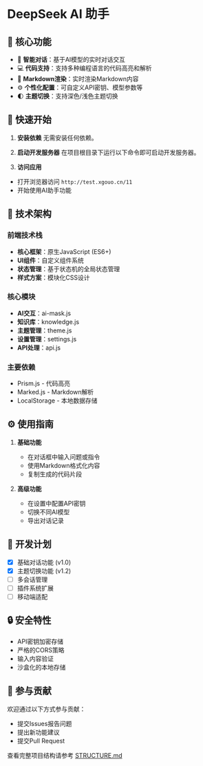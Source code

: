 # DeepSeek AI 助手

## 🌟 核心功能

- 💬 **智能对话**：基于AI模型的实时对话交互
- 💻 **代码支持**：支持多种编程语言的代码高亮和解析
- 📝 **Markdown渲染**：实时渲染Markdown内容
- ⚙️ **个性化配置**：可自定义API密钥、模型参数等
- 🌓 **主题切换**：支持深色/浅色主题切换

## 🚀 快速开始

1. **安装依赖**
无需安装任何依赖。

2. **启动开发服务器**
在项目根目录下运行以下命令即可启动开发服务器。

3. **访问应用**
- 打开浏览器访问 `http://test.xgouo.cn/11`
- 开始使用AI助手功能

## 🔧 技术架构

### 前端技术栈
- **核心框架**：原生JavaScript (ES6+)
- **UI组件**：自定义组件系统
- **状态管理**：基于状态机的全局状态管理
- **样式方案**：模块化CSS设计

### 核心模块
- **AI交互**：ai-mask.js
- **知识库**：knowledge.js 
- **主题管理**：theme.js
- **设置管理**：settings.js
- **API处理**：api.js

### 主要依赖
- Prism.js - 代码高亮
- Marked.js - Markdown解析
- LocalStorage - 本地数据存储

## ⚙️ 使用指南

1. **基础功能**
   - 在对话框中输入问题或指令
   - 使用Markdown格式化内容
   - 复制生成的代码片段

2. **高级功能**
   - 在设置中配置API密钥
   - 切换不同AI模型
   - 导出对话记录

## 📅 开发计划

- [x] 基础对话功能 (v1.0)
- [x] 主题切换功能 (v1.2)
- [ ] 多会话管理
- [ ] 插件系统扩展
- [ ] 移动端适配

## 🔒 安全特性

- API密钥加密存储
- 严格的CORS策略
- 输入内容验证
- 沙盒化的本地存储

## 🤝 参与贡献

欢迎通过以下方式参与贡献：
- 提交Issues报告问题
- 提出新功能建议
- 提交Pull Request

查看完整项目结构请参考 [STRUCTURE.md](structure.md)